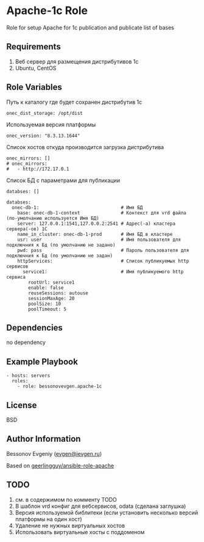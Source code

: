 Apache-1c Role
=========

Role for setup Apache for 1c publication and publicate list of bases

Requirements
------------

1. Веб сервер для размещения дистрибутивов 1с
2. Ubuntu, CentOS

Role Variables
--------------

Путь к каталогу где будет сохранен дистрибутив 1с

    onec_dist_storage: /opt/dist

Используемая версия платформы

    onec_version: "8.3.13.1644"

Список хостов откуда производится загрузка дистрибутива

    onec_mirrors: []
    # onec_mirrors:
    #   - http://172.17.0.1

Список БД с параметрами для публикации 

    databses: []

    databses:
      onec-db-1:                              # Имя БД
        base: onec-db-1-context               # Контекст для vrd файла (по-умолчанию используется Имя БД)
        server: 127.0.0.1:1541,127.0.0.2:2541 # Адрес(-а) кластера сервера(-ов) 1С
        name_in_cluster: onec-db-1-prod       # Имя БД в кластере
        usr: user                             # Имя пользователя для подключния к Бд (по умолчанию не задано)
        pwd: pass                             # Пароль пользователя для подключния к Бд (по умолчанию не задан) 
        httpServices:                         # Список публикуемых http сервисов
          service1:                           # Имя публикуемого http сервиса    
            rootUrl: service1
            enable: false
            reuseSessions: autouse
            sessionMaxAge: 20
            poolSize: 10
            poolTimeout: 5

Dependencies
------------

no dependency

Example Playbook
----------------

    - hosts: servers
      roles:
        - role: bessonovevgen.apache-1c

License
-------

BSD

Author Information
------------------

Bessonov Evgeniy (evgen@ievgen.ru)

Based on [geerlingguy/ansible-role-apache](https://github.com/geerlingguy/ansible-role-apache)

TODO
------------------

1. см. в содержимом по комменту TODO
2. В шаблон vrd конфиг для вебсервисов, odata (сделана заглушка)
3. Версия используемой библитеки (если установить несколько версий платформы на один хост)
4. Удаление не нужных виртуальных хостов
5. Использовать виртуальные хосты с поддоменом